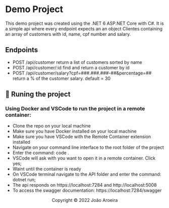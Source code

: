 # Demo Project

This demo project was created using the .NET 6 ASP.NET Core with C#. It is a simple api where every endpoint expects an an object Clientes containing an array of customers with id, name, cpf number and salary.

## Endpoints

- POST /api/customer return a list of customers sorted by name
- POST /api/customer/:id find and return a customer by id
- POST /api/customer/salary?cpf=###.###.###-##&percentage=## return a % of the customer salary. default = 30

## 🔧 Runing the project

### Using Docker and VSCode to run the project in a remote container:

- Clone the repo on your local machine
- Make sure you have Docker installed on your local machine
- Make sure you have VSCode with the Remote Container extension installed
- Navigate on your command line interface to the root folder of the project
- Enter the command: code .
- VSCode will ask with you want to open it in a remote container. Click yes;
- Waint until the container is ready
- On VSCode terminal navigate to the API folder and enter the command: dotnet run;
- The api responds on https://localhost:7284 and http://localhost:5008
- To access the swagger documentation: https://localhost:7284/swagger


<p align="center">Copyright © 2022 João Aroeira</p>